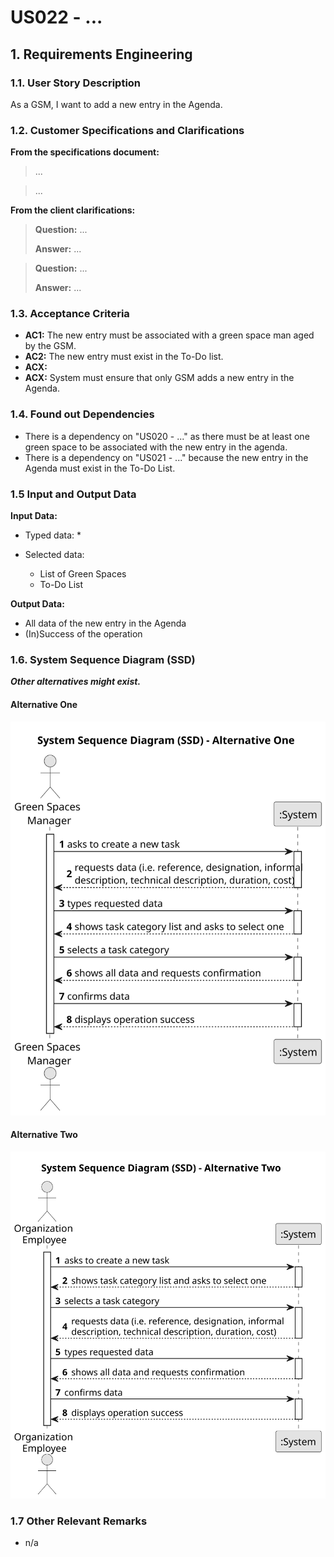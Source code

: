 # US022 - ... 


## 1. Requirements Engineering

### 1.1. User Story Description

As a GSM, I want to add a new entry in the Agenda.

### 1.2. Customer Specifications and Clarifications 

**From the specifications document:**

>	...

>	... 

**From the client clarifications:**

> **Question:** ...
>
> **Answer:** ...

> **Question:** ...
>
> **Answer:** ...

### 1.3. Acceptance Criteria

* **AC1:** The new entry must be associated with a green space man aged by the GSM.
* **AC2:** The new entry must exist in the To-Do list.
* **ACX:** 
* **ACX:** System must ensure that only GSM adds a new entry in the Agenda.

### 1.4. Found out Dependencies

* There is a dependency on "US020 - ..." as there must be at least one green space to be associated with the new entry in the agenda.
* There is a dependency on "US021 - ..." because the new entry in the Agenda must exist in the To-Do List.

### 1.5 Input and Output Data

**Input Data:**

* Typed data:
    *
	
* Selected data:
    * List of Green Spaces 
    * To-Do List

**Output Data:**

* All data of the new entry in the Agenda
* (In)Success of the operation

### 1.6. System Sequence Diagram (SSD)

**_Other alternatives might exist._**

#### Alternative One

![System Sequence Diagram - Alternative One](svg/us022-system-sequence-diagram-alternative-one.svg)

#### Alternative Two

![System Sequence Diagram - Alternative Two](svg/us022-system-sequence-diagram-alternative-two.svg)

### 1.7 Other Relevant Remarks

* n/a